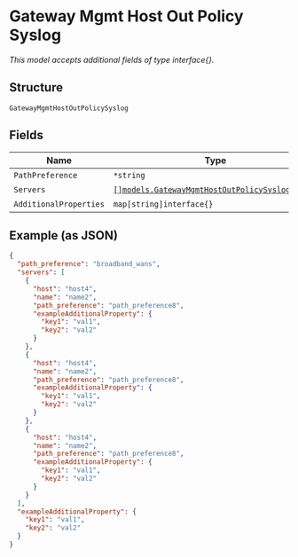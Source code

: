 
# Gateway Mgmt Host Out Policy Syslog

*This model accepts additional fields of type interface{}.*

## Structure

`GatewayMgmtHostOutPolicySyslog`

## Fields

| Name | Type | Tags | Description |
|  --- | --- | --- | --- |
| `PathPreference` | `*string` | Optional | - |
| `Servers` | [`[]models.GatewayMgmtHostOutPolicySyslogServer`](../../doc/models/gateway-mgmt-host-out-policy-syslog-server.md) | Optional | - |
| `AdditionalProperties` | `map[string]interface{}` | Optional | - |

## Example (as JSON)

```json
{
  "path_preference": "broadband_wans",
  "servers": [
    {
      "host": "host4",
      "name": "name2",
      "path_preference": "path_preference8",
      "exampleAdditionalProperty": {
        "key1": "val1",
        "key2": "val2"
      }
    },
    {
      "host": "host4",
      "name": "name2",
      "path_preference": "path_preference8",
      "exampleAdditionalProperty": {
        "key1": "val1",
        "key2": "val2"
      }
    },
    {
      "host": "host4",
      "name": "name2",
      "path_preference": "path_preference8",
      "exampleAdditionalProperty": {
        "key1": "val1",
        "key2": "val2"
      }
    }
  ],
  "exampleAdditionalProperty": {
    "key1": "val1",
    "key2": "val2"
  }
}
```

